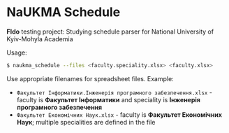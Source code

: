 # NaUKMA Schedule

**FIdo** testing project: Studying schedule parser for National University of Kyiv-Mohyla Academia 

Usage:

```bash
$ naukma_schedule --files <faculty.speciality.xlsx> <faculty.xlsx>
```

Use appropriate filenames for spreadsheet files. Example:

* `Факультет Інформатики.Інженерія програмного забезпечення.xlsx` - faculty is **Факультет Інформатики** and speciality is **Інженерія програмного забезпечення**
* `Факультет Економічних Наук.xlsx` - faculty is **Факультет Економічних Наук**; multiple specialities are defined in the file